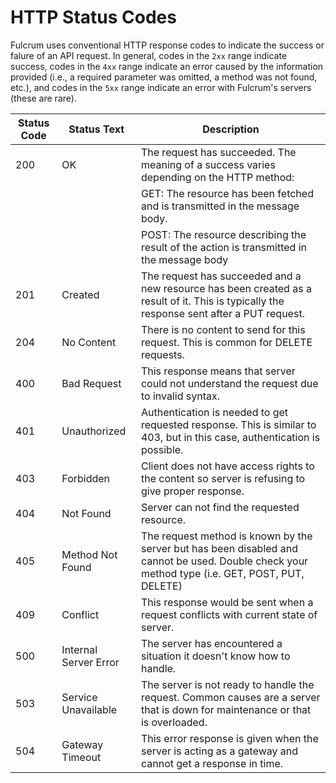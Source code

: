 # HTTP Status Codes

Fulcrum uses conventional HTTP response codes to indicate the success or falure of an API request. In general, codes in the `2xx` range indicate success, codes in the `4xx` range indicate an error caused by the information provided (i.e., a required parameter was omitted, a method was not found, etc.), and codes in the `5xx` range indicate an error with Fulcrum's servers (these are rare). 

| Status Code 	| Status Text				| Description																																		|
|---------------|---------------------------|---------------------------------------------------------------------------------------------------------------------------------------------------|
| 200			| OK						| The request has succeeded. The meaning of a success varies depending on the HTTP method:															|
|				|							| GET: The resource has been fetched and is transmitted in the message body.																		|
|				|							| POST: The resource describing the result of the action is transmitted in the message body															|
| 201			| Created					| The request has succeeded and a new resource has been created as a result of it. This is typically the response sent after a PUT request.			|
| 204			| No Content				| There is no content to send for this request. This is common for DELETE requests.																	|
| 400			| Bad Request				| This response means that server could not understand the request due to invalid syntax.															|
| 401			| Unauthorized				| Authentication is needed to get requested response. This is similar to 403, but in this case, authentication is possible.							|
| 403			| Forbidden					| Client does not have access rights to the content so server is refusing to give proper response.													|
| 404			| Not Found 				| Server can not find the requested resource.																										|
| 405			| Method Not Found 			| The request method is known by the server but has been disabled and cannot be used. Double check your method type (i.e. GET, POST, PUT, DELETE)	|
| 409			| Conflict					| This response would be sent when a request conflicts with current state of server.																|
| 500			| Internal Server Error 	| The server has encountered a situation it doesn't know how to handle.																				|
| 503			| Service Unavailable		| The server is not ready to handle the request. Common causes are a server that is down for maintenance or that is overloaded.						|
| 504			| Gateway Timeout			| This error response is given when the server is acting as a gateway and cannot get a response in time.											|